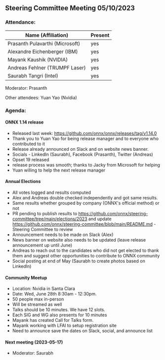 ## Steering Committee Meeting 05/10/2023

### Attendance:

| Name (Affiliation)              | Present  |
| ------------------------------- | -------- |
| Prasanth Pulavarthi (Microsoft) | yes |
| Alexandre Eichenberger (IBM)    | yes |
| Mayank Kaushik (NVIDIA)         | yes |
| Andreas Fehlner (TRUMPF Laser)  | yes |
| Saurabh Tangri (Intel)          | yes |

Moderator: Prasanth

Other attendees: Yuan Yao (Nvidia)

### Agenda:

  #### ONNX 1.14 release
  - Released last week: https://github.com/onnx/onnx/releases/tag/v1.14.0
  - Thank you to Yuan Yao for being release manager and to everyone who contributed to it
  - Release already announced on Slack and on website news banner.
  - Socials - LinkedIn (Saurabh), Facebook (Prasanth), Twitter (Andreas)
  - Opset 19 released
  - release process was smooth; thanks to Jacky from Microsoft for helping
  - Yuan willing to help the next release manager
  
  #### Annual Elections
  - All votes logged and results computed
  - Alex and Andreas double checked independently and got same results.
  - Same results whether grouped by company (ONNX's official method) or not
  - PR pending to publish results to https://github.com/onnx/steering-committee/tree/main/elections/2023 and update https://github.com/onnx/steering-committee/blob/main/README.md - Steering Committee to review
  - Announcement needs to be made on Slack (Alex)
  - News banner on website also needs to be updated (leave release announcement up until June)
  - Andreas to reach out to the candidates who did not get elected to thank them and suggest other opportunities to contribute to ONNX community
  - Social posting at end of May (Saurabh to create photos based on LinkedIn)

  #### Community Meetup
  - Location: Nvidia in Santa Clara
  - Date: Wed, June 28th 8:30am - 12:30pm.
  - 50 people max in-person
  - Will be streamed as well
  - Talks should be 10 minutes. We have 12 slots.
  - Each SIG and WG also presents for 10 minutes
  - Mayank has created Call for Talks form.
  - Mayank working with LFAI to setup registration site
  - Need to announce save the dates on Slack, social, and announce list
  
  #### Next meeting (2023-05-17)
  - Moderator: Saurabh
